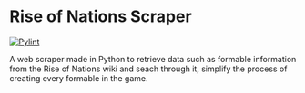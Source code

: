 # Rise of Nations Scraper

[![Pylint](https://github.com/Rohan-Vij/ronroblox-scraper/actions/workflows/pylint.yml/badge.svg)](https://github.com/Rohan-Vij/ronroblox-scraper/actions/workflows/pylint.yml)

A web scraper made in Python to retrieve data such as formable information from the Rise of Nations wiki and seach through it, simplify the process of creating every formable in the game.